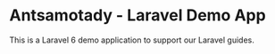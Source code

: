 # Antsamotady - Laravel Demo App

This is a Laravel 6 demo application to support our Laravel guides.
